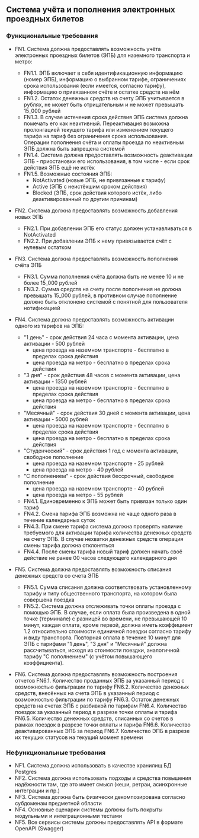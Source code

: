 ## Система учёта и пополнения электронных проездных билетов

### Функциональные требования

- FN1. Система должна предоставлять возможность учёта электронных проездных билетов (ЭПБ) для наземного транспорта и метро:
   - FN1.1. ЭПБ включает в себя идентификационную информацию (номер ЭПБ), информацию о выбранном тарифе, ограничениях срока
   использования (если имеется, согласно тарифу), информацию о привязанном счёте и остатке средств на нём
   - FN1.2. Остаток денежных средств на счету ЭПБ учитывается в рублях, не может быть отрицательным и не может превышать
   15_000 рублей
   - FN1.3. В случае истечения срока действия ЭПБ система должна помечать его как неактивный. Переактивация возможна
   пролонгацией текущего тарифа или изменением текущего тарифа на тариф без ограничения срока использования. Операции
   пополнения счёта и оплаты проезда по неактивным ЭПБ должна быть запрещена системой
   - FN1.4. Система должна предоставлять возможность деактивации ЭПБ - приостановки его использования, в том числе - если
   срок действия ЭПБ ещё не истёк
   - FN1.5. Возможные состояния ЭПБ:
     - NotActivated (новые ЭПБ, не привязанные к тарифу)
     - Active (ЭПБ с неистёкшим сроком действия)
     - Blocked (ЭПБ, срок действия которого истёк, либо деактивированный по другим причинам)

- FN2. Система должна предоставлять возможность добавления новых ЭПБ
     - FN2.1. При добавлении ЭПБ его статус должен устанавливаться в NotActivated
     - FN2.2. При добавлении ЭПБ к нему привязывается счёт с нулевым остатком
       
- FN3. Система должна предоставлять возможность пополнения счёта ЭПБ
     - FN3.1. Сумма пополнения счёта должна быть не менее 10 и не более 15_000 рублей
     - FN3.2. Сумма средств на счету после пополнения не должна превышать 15_000 рублей, в противном случае пополнение
     должно быть отклонено системой с понятной для пользователя нотификацией

- FN4. Система должна предоставлять возможность активации одного из тарифов на ЭПБ:
     - "1 день" - срок действия 24 часа с момента активации, цена активации - 500 рублей
       - цена проезда на наземном транспорте - бесплатно в пределах срока действия
       - цена проезда на метро - бесплатно в пределах срока действия
     - "3 дня" - срок действия 48 часов с момента активации, цена активации - 1350 рублей
       - цена проезда на наземном транспорте - бесплатно в пределах срока действия
       - цена проезда на метро - бесплатно в пределах срока действия
     - "Месячный" - срок действия 30 дней с момента активации, цена активации - 5000 рублей
       - цена проезда на наземном транспорте - бесплатно в пределах срока действия
       - цена проезда на метро - бесплатно в пределах срока действия
     - "Студенческий" - срок действия 1 год с момента активации, свободное пополнение
       - цена проезда на наземном транспорте - 25 рублей
       - цена проезда на метро - 40 рублей
     - "С пополнением" - срок действия бессрочный, свободное пополнение
       - цена проезда на наземном транспорте - 40 рублей
       - цена проезда на метро - 55 рублей
     - FN4.1. Единовременно к ЭПБ может быть привязан только один тариф
     - FN4.2. Смена тарифа ЭПБ возможна не чаще одного раза в течение календарных суток
     - FN4.3. При смене тарифа система должна проверять наличие требуемого для активации тарифа количества денежных
     средств на счету ЭПБ. В случае нехватки денежных средств операция смены тарифа должна отклоняться
     - FN4.4. После смены тарифа новый тариф должен начать своё действие не ранее 00 часов следующего календарного дня

- FN5. Система должна предоставлять возможность списания денежных средств со счета ЭПБ
     - FN5.1. Сумма списания должна соответствовать установленному тарифу и типу общественного транспорта, на котором
     была совершена поездка
     - FN5.2. Система должна отслеживать точки оплаты проезда с помощью ЭПБ. В случае, если оплата была произведена в
     одной точке (терминале) с разницей во времени, не превышающей 10 минут, каждая оплата, кроме первой, должна иметь 
     коэффициент 1.2 относительно стоимости единичной поездки согласно тарифу и виду транспорта.
     Повторная оплата в течение 10 минут для ЭПБ с тарифами "1 день", "3 дня" и "Месячный" должна рассчитываться, исходя
     из стоимости поездки, аналогичной тарифу "С пополнением" (с учётом повышающего коэффициента).

- FN6. Система должна предоставлять возможность построения отчетов
     FN6.1. Количество проданных ЭПБ за указанный период с возможностью фильтрации по тарифу
     FN6.2. Количество денежных средств, внесённых на счета ЭПБ в указанный период с возможностью фильтрации по тарифу
     FN6.3. Остаток денежных средств на счетах ЭПБ с разбивкой по тарифам
     FN6.4. Количество поездок за указанный период в разрезе точки оплаты и тарифа
     FN6.5. Количество денежных средств, списанных со счетов в рамках поездок в разрезе точки оплаты и тарифа
     FN6.6. Количество деактивированных ЭПБ за период
     FN6.7. Количество ЭПБ в разрезе их текущих статусов на текущий момент времени

### Нефункциональные требования
- NF1. Система должна использовать в качестве хранилищ БД Postgres
- NF2. Система должна использовать подходы и средства повышения надёжности там, где это имеет смысл (кеши, ретраи, асинхронные интеграции и пр.)
- NF3. Система должна быть физически декомпозирована согласно субдоменам предметной области
- NF4. Основные сценарии системы должны быть покрыты модульными и интеграционными тестами
- NF5. Все сервисы системы должны предоставлять API в формате OpenAPI (Swagger)
